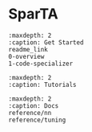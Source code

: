 SparTA 
======= 

```{toctree}
:maxdepth: 2
:caption: Get Started
readme_link
0-overview
1-code-specializer
```

```{toctree}
:maxdepth: 2
:caption: Tutorials
```

```{toctree}
:maxdepth: 2
:caption: Docs
reference/nn
reference/tuning
```